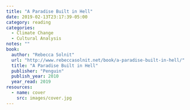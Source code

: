 ```yaml
---
title: "A Paradise Built in Hell"
date: 2019-02-13T23:17:39-05:00
category: reading
categories:
  - Climate Change
  - Cultural Analysis
notes: ""
book:
  author: "Rebecca Solnit"
  url: "http://www.rebeccasolnit.net/book/a-paradise-built-in-hell/"
  title: "A Paradise Built in Hell"
  publisher: "Penguin"
  publish_year: 2010
  year_read: 2019
resources:
  - name: cover
    src: images/cover.jpg
---
```


